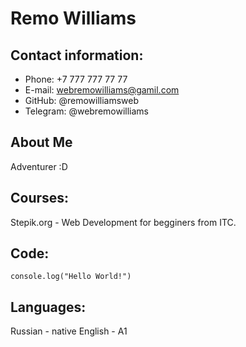 # Remo Williams

## Contact information:
* Phone: +7 777 777 77 77
* E-mail: webremowilliams@gamil.com
* GitHub: @remowilliamsweb
* Telegram: @webremowilliams

## About Me
Adventurer :D

## Courses:
Stepik.org - Web Development for begginers from ITC.

## Code:
`console.log("Hello World!")`

## Languages:
Russian - native
English - A1